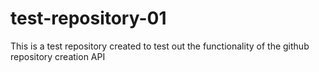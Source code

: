 # test-repository-01
This is a test repository created to test out the functionality of the github repository creation API
